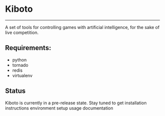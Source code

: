 # Kiboto
---------

A set of tools for controlling games with artificial intelligence, for the sake of live competition.


## Requirements:

- python
- tornado
- redis
- virtualenv

## Status
Kiboto is currently in a pre-release state.
Stay tuned to get
	installation instructions
	environment setup
	usage documentation
